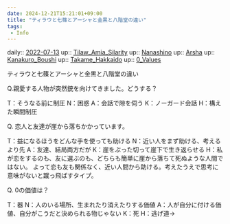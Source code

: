 ```yaml
---
date: 2024-12-21T15:21:01+09:00
title: "ティラウと七篠とアーシャと金黒と八階堂の違い"
tags:
 - Info
---
```


daily:: [2022-07-13](Daily_Note/2022-07-13.md)
up:: [Tilaw_Amia_Silarity](../Bar/Novel/Nacaria/Tilaw_Amia_Silarity.md)
up:: [Nanashino](../Bar/Novel/Nacaria/Nanashino.md)
up:: [Arsha](../Bar/Novel/Nacaria/Arsha.md)
up:: [Kanakuro_Boushi](../Bar/Novel/Nacaria/Kanakuro_Boushi.md)
up:: [Takame_Hakkaido](../Bar/Novel/Nacaria/Takame_Hakkaido.md)
up:: [0_Values](../Bar/Novel/Nacaria/0_Values.md)

ティラウと七篠とアーシャと金黒と八階堂の違い

Q.親愛する人物が突然銃を向けてきました。どうする？

T：そうなる前に制圧
N：困惑
A：会話で隙を伺う
K：ノーガード会話
H：構えた瞬間制圧

Q. 恋人と友達が崖から落ちかかっています。

T：益になるほうをどんな手を使っても助ける
N：近い人をまず助ける、考えるより先
A：友達、結局両方だが
K：崖をぶった切って崖下で生き返らせる
H：私が恋をするのも、友に選ぶのも、どちらも簡単に崖から落ちて死ぬような人間ではない。
よって恋も友も関係なく、近い人間から助ける。考えたうえで思考に意味がないと蹴っ飛ばすタイプ。　

Q. 0の価値は？

T：器
N：人のいる場所、生まれたり消えたりする価値
A：人が自分に付ける価値、自分がこうだと決められる物じゃない
K：死
H：逃げ道→